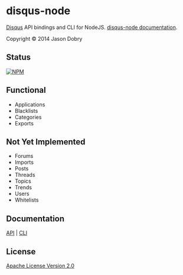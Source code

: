 disqus-node
===========

[Disqus](https://disqus.com/api/docs/) API bindings and CLI for NodeJS. [disqus-node documentation](http://disqus-node.pseudobry.com/).

Copyright © 2014 Jason Dobry

## Status
[![NPM](https://nodei.co/npm/disqus-node.png?downloads=true&stars=true)](https://nodei.co/npm/disqus-node/)

## Functional
- Applications
- Blacklists
- Categories
- Exports

## Not Yet Implemented
- Forums
- Imports
- Posts
- Threads
- Topics
- Trends
- Users
- Whitelists

## Documentation
[API](http://disqus-node.pseudobry.com/lib/index.html) | [CLI](http://disqus-node.pseudobry.com/lib/cli/index.html)

## License
[Apache License Version 2.0](https://github.com/jmdobry/disqus-node/blob/master/LICENSE)

